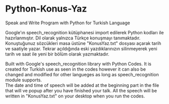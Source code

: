 # Python-Konus-Yaz
Speak and Write Program with Python for Turkish Language

Google'ın speech_recognition kütüphanesi import edilerek  Python kodları ile hazırlanmıştır. 
Dil olarak yalnızca Türkçe konuşmayı tanımaktadır. 
Konuştuğunuz sözcükleri masa üstüne  "KonusYaz.txt" dosyası açarak tarih ve saatiyle yazar. 
Tekrar açıldığında eski yazdıklarınızın silinmeyerek yeni tarih ve saat ile yeni bir bölüm olarak yazmaktadır. 


Built with Google's speech_recognition library with Python Codes. 
It is created for Turkish use as seen in the codes however it can also be changed and modified for other langueges as long as speech_recognition module supports.  
The date and time of speech will be added at the beginning part in the file that will ve popup after you have finished your talk.  All the speech will be written  in "KonusYaz.txt" on your desktop when you run the codes. 
